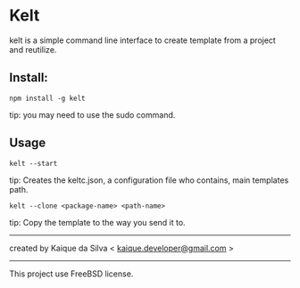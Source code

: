 Kelt
====

kelt is a simple command line interface to create template from a project and reutilize.

## Install:

    npm install -g kelt

tip: you may need to use the sudo command.

## Usage

    kelt --start

tip: Creates the keltc.json, a configuration file who contains, main templates path.

    kelt --clone <package-name> <path-name>

tip: Copy the template to the way you send it to.


---------------------------------

created by Kaique da Silva < kaique.developer@gmail.com >

---------------------------------

This project use FreeBSD license.
